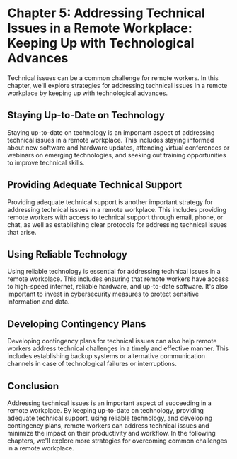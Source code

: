 Chapter 5: Addressing Technical Issues in a Remote Workplace: Keeping Up with Technological Advances
====================================================================================================

Technical issues can be a common challenge for remote workers. In this chapter, we'll explore strategies for addressing technical issues in a remote workplace by keeping up with technological advances.

Staying Up-to-Date on Technology
--------------------------------

Staying up-to-date on technology is an important aspect of addressing technical issues in a remote workplace. This includes staying informed about new software and hardware updates, attending virtual conferences or webinars on emerging technologies, and seeking out training opportunities to improve technical skills.

Providing Adequate Technical Support
------------------------------------

Providing adequate technical support is another important strategy for addressing technical issues in a remote workplace. This includes providing remote workers with access to technical support through email, phone, or chat, as well as establishing clear protocols for addressing technical issues that arise.

Using Reliable Technology
-------------------------

Using reliable technology is essential for addressing technical issues in a remote workplace. This includes ensuring that remote workers have access to high-speed internet, reliable hardware, and up-to-date software. It's also important to invest in cybersecurity measures to protect sensitive information and data.

Developing Contingency Plans
----------------------------

Developing contingency plans for technical issues can also help remote workers address technical challenges in a timely and effective manner. This includes establishing backup systems or alternative communication channels in case of technological failures or interruptions.

Conclusion
----------

Addressing technical issues is an important aspect of succeeding in a remote workplace. By keeping up-to-date on technology, providing adequate technical support, using reliable technology, and developing contingency plans, remote workers can address technical issues and minimize the impact on their productivity and workflow. In the following chapters, we'll explore more strategies for overcoming common challenges in a remote workplace.
